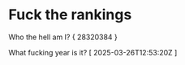 # Fuck the rankings

Who the hell am I?
{ 28320384 }

What fucking year is it?
[ 2025-03-26T12:53:20Z ]
